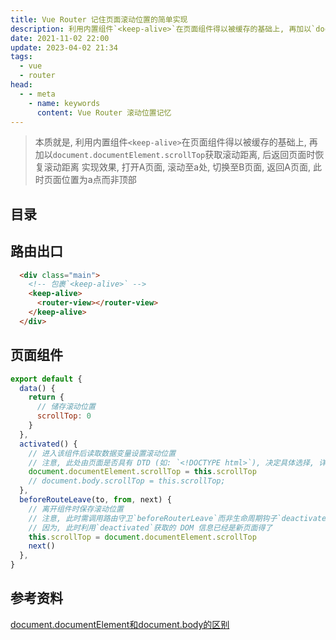 ```yaml
---
title: Vue Router 记住页面滚动位置的简单实现
description: 利用内置组件`<keep-alive>`在页面组件得以被缓存的基础上, 再加以`document.documentElement.scrollTop`获取滚动距离, 后返回页面时恢复滚动距离
date: 2021-11-02 22:00
update: 2023-04-02 21:34
tags:
  - vue
  - router
head:
  - - meta
    - name: keywords
      content: Vue Router 滚动位置记忆
---
```



> 本质就是, 利用内置组件`<keep-alive>`在页面组件得以被缓存的基础上, 再加以`document.documentElement.scrollTop`获取滚动距离, 后返回页面时恢复滚动距离
> 实现效果, 打开A页面, 滚动至a处, 切换至B页面, 返回A页面, 此时页面位置为a点而非顶部

## 目录


## 路由出口

```html
  <div class="main">
    <!-- 包裹`<keep-alive>` -->
    <keep-alive>
      <router-view></router-view>
    </keep-alive>
  </div>
```

## 页面组件

```js
export default {
  data() {
    return {
      // 储存滚动位置
      scrollTop: 0
    }
  },
  activated() {
    // 进入该组件后读取数据变量设置滚动位置
    // 注意, 此处由页面是否具有 DTD (如: `<!DOCTYPE html>`), 决定具体选择, 详见参考资料
    document.documentElement.scrollTop = this.scrollTop
    // document.body.scrollTop = this.scrollTop;
  },
  beforeRouteLeave(to, from, next) {
    // 离开组件时保存滚动位置
    // 注意, 此时需调用路由守卫`beforeRouterLeave`而非生命周期钩子`deactivated`
    // 因为, 此时利用`deactivated`获取的 DOM 信息已经是新页面得了
    this.scrollTop = document.documentElement.scrollTop
    next()
  },
}
```


## 参考资料

 [document.documentElement和document.body的区别](https://www.cnblogs.com/ckmouse/archive/2012/01/30/2332070.html)
